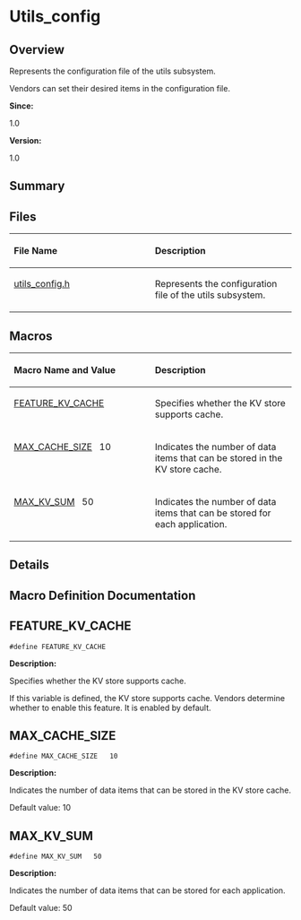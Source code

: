 # Utils\_config<a name="ZH-CN_TOPIC_0000001055678050"></a>

## **Overview**<a name="section1790453951093523"></a>

Represents the configuration file of the utils subsystem. 

Vendors can set their desired items in the configuration file.

**Since:**

1.0

**Version:**

1.0

## **Summary**<a name="section1137910732093523"></a>

## Files<a name="files"></a>

<a name="table862764260093523"></a>
<table><thead align="left"><tr id="row1917513445093523"><th class="cellrowborder" valign="top" width="50%" id="mcps1.1.3.1.1"><p id="p649377550093523"><a name="p649377550093523"></a><a name="p649377550093523"></a>File Name</p>
</th>
<th class="cellrowborder" valign="top" width="50%" id="mcps1.1.3.1.2"><p id="p87477274093523"><a name="p87477274093523"></a><a name="p87477274093523"></a>Description</p>
</th>
</tr>
</thead>
<tbody><tr id="row1680994110093523"><td class="cellrowborder" valign="top" width="50%" headers="mcps1.1.3.1.1 "><p id="p421011102093523"><a name="p421011102093523"></a><a name="p421011102093523"></a><a href="utils_config-h.md">utils_config.h</a></p>
</td>
<td class="cellrowborder" valign="top" width="50%" headers="mcps1.1.3.1.2 "><p id="p80963278093523"><a name="p80963278093523"></a><a name="p80963278093523"></a>Represents the configuration file of the utils subsystem. </p>
</td>
</tr>
</tbody>
</table>

## Macros<a name="define-members"></a>

<a name="table1652114126093523"></a>
<table><thead align="left"><tr id="row1348853757093523"><th class="cellrowborder" valign="top" width="50%" id="mcps1.1.3.1.1"><p id="p410276341093523"><a name="p410276341093523"></a><a name="p410276341093523"></a>Macro Name and Value</p>
</th>
<th class="cellrowborder" valign="top" width="50%" id="mcps1.1.3.1.2"><p id="p634250847093523"><a name="p634250847093523"></a><a name="p634250847093523"></a>Description</p>
</th>
</tr>
</thead>
<tbody><tr id="row1144836931093523"><td class="cellrowborder" valign="top" width="50%" headers="mcps1.1.3.1.1 "><p id="p1996128270093523"><a name="p1996128270093523"></a><a name="p1996128270093523"></a><a href="Utils_config.md#gad3d71669516ef0bb50e2b105507a6b29">FEATURE_KV_CACHE</a></p>
</td>
<td class="cellrowborder" valign="top" width="50%" headers="mcps1.1.3.1.2 "><p id="p873605413093523"><a name="p873605413093523"></a><a name="p873605413093523"></a>Specifies whether the KV store supports cache. </p>
</td>
</tr>
<tr id="row889740115093523"><td class="cellrowborder" valign="top" width="50%" headers="mcps1.1.3.1.1 "><p id="p1467218612093523"><a name="p1467218612093523"></a><a name="p1467218612093523"></a><a href="Utils_config.md#ga6c8469dfe973ac952cf40394bd2c160b">MAX_CACHE_SIZE</a>&nbsp;&nbsp;&nbsp;10</p>
</td>
<td class="cellrowborder" valign="top" width="50%" headers="mcps1.1.3.1.2 "><p id="p832415633093523"><a name="p832415633093523"></a><a name="p832415633093523"></a>Indicates the number of data items that can be stored in the KV store cache. </p>
</td>
</tr>
<tr id="row204600337093523"><td class="cellrowborder" valign="top" width="50%" headers="mcps1.1.3.1.1 "><p id="p1969752162093523"><a name="p1969752162093523"></a><a name="p1969752162093523"></a><a href="Utils_config.md#ga4f258bd7d7d52c6770cce77f3e16ce72">MAX_KV_SUM</a>&nbsp;&nbsp;&nbsp;50</p>
</td>
<td class="cellrowborder" valign="top" width="50%" headers="mcps1.1.3.1.2 "><p id="p1210161734093523"><a name="p1210161734093523"></a><a name="p1210161734093523"></a>Indicates the number of data items that can be stored for each application. </p>
</td>
</tr>
</tbody>
</table>

## **Details**<a name="section845860777093523"></a>

## **Macro Definition Documentation**<a name="section1167482200093523"></a>

## FEATURE\_KV\_CACHE<a name="gad3d71669516ef0bb50e2b105507a6b29"></a>

```
#define FEATURE_KV_CACHE
```

 **Description:**

Specifies whether the KV store supports cache. 

If this variable is defined, the KV store supports cache. Vendors determine whether to enable this feature. It is enabled by default. 

## MAX\_CACHE\_SIZE<a name="ga6c8469dfe973ac952cf40394bd2c160b"></a>

```
#define MAX_CACHE_SIZE   10
```

 **Description:**

Indicates the number of data items that can be stored in the KV store cache. 

Default value: 10 

## MAX\_KV\_SUM<a name="ga4f258bd7d7d52c6770cce77f3e16ce72"></a>

```
#define MAX_KV_SUM   50
```

 **Description:**

Indicates the number of data items that can be stored for each application. 

Default value: 50 

